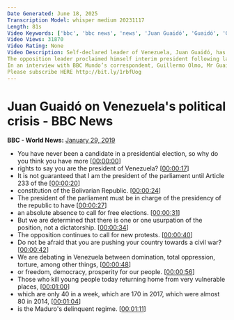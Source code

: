 ```yaml
---
Date Generated: June 18, 2025
Transcription Model: whisper medium 20231117
Length: 81s
Video Keywords: ['bbc', 'bbc news', 'news', 'Juan Guaidó', 'Guaidó', 'Guillermo Olmo', 'Venezuela', 'leader of Venezuela', 'Juan Guaidó interview', 'Guaidó interview']
Video Views: 31870
Video Rating: None
Video Description: Self-declared leader of Venezuela, Juan Guaidó, has said there is an “abuse of power” in the country.
The opposition leader proclaimed himself interim president following large protests under President Nicolás Maduro’s authority.
In an interview with BBC Mundo’s correspondent, Guillermo Olmo, Mr Guaidó says why he thinks he’s fit to take over as president and discusses the ongoing political unrest.
Please subscribe HERE http://bit.ly/1rbfUog
---
```


# Juan Guaidó on Venezuela's political crisis - BBC News
**BBC - World News:** [January 29, 2019](https://www.youtube.com/watch?v=VWN11QXfnfI)
*  You have never been a candidate in a presidential election, so why do you think you have more [[00:00:00](https://www.youtube.com/watch?v=VWN11QXfnfI&t=0.0s)]
*  rights to say you are the president of Venezuela? [[00:00:17](https://www.youtube.com/watch?v=VWN11QXfnfI&t=17.68s)]
*  It is not guaranteed that I am the president of the parliament until Article 233 of the [[00:00:20](https://www.youtube.com/watch?v=VWN11QXfnfI&t=20.68s)]
*  constitution of the Bolivarian Republic. [[00:00:24](https://www.youtube.com/watch?v=VWN11QXfnfI&t=24.12s)]
*  The president of the parliament must be in charge of the presidency of the republic to have [[00:00:27](https://www.youtube.com/watch?v=VWN11QXfnfI&t=27.0s)]
*  an absolute absence to call for free elections. [[00:00:31](https://www.youtube.com/watch?v=VWN11QXfnfI&t=31.28s)]
*  But we are determined that there is one or one usurpation of the position, not a dictatorship. [[00:00:34](https://www.youtube.com/watch?v=VWN11QXfnfI&t=34.28s)]
*  The opposition continues to call for new protests. [[00:00:40](https://www.youtube.com/watch?v=VWN11QXfnfI&t=40.28s)]
*  Do not be afraid that you are pushing your country towards a civil war? [[00:00:42](https://www.youtube.com/watch?v=VWN11QXfnfI&t=42.28s)]
*  We are debating in Venezuela between domination, total oppression, torture, among other things, [[00:00:48](https://www.youtube.com/watch?v=VWN11QXfnfI&t=48.28s)]
*  or freedom, democracy, prosperity for our people. [[00:00:56](https://www.youtube.com/watch?v=VWN11QXfnfI&t=56.04s)]
*  Those who kill young people today returning home from very vulnerable places, [[00:01:00](https://www.youtube.com/watch?v=VWN11QXfnfI&t=60.04s)]
*  which are only 40 in a week, which are 170 in 2017, which were almost 80 in 2014, [[00:01:04](https://www.youtube.com/watch?v=VWN11QXfnfI&t=64.04s)]
*  is the Maduro's delinquent regime. [[00:01:11](https://www.youtube.com/watch?v=VWN11QXfnfI&t=71.04s)]
